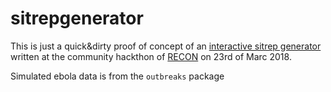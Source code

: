 # sitrepgenerator

This is just a quick&dirty proof of concept of an [interactive sitrep generator](https://github.com/RECON-gathering-March-2018/projects/issues/13) written at the community hackthon of [RECON](https://github.com/RECON-gathering-March-2018/projects) on 23rd of Marc 2018.

Simulated ebola data is from the `outbreaks` package